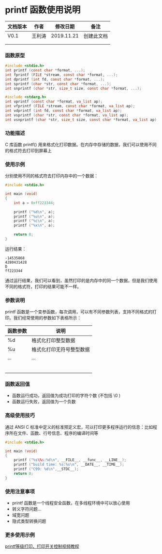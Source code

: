 # printf 函数使用说明





| **文档版本** | **作者** | **修改日期** | **备注**   |
| ------------ | -------- | ------------ | ---------- |
| V0.1         | 王利涛   | 2019.11.21   | 创建此文档 |
|              |          |              |            |
|              |          |              |            |







### **函数原型**

```c
#include <stdio.h>
int printf (const char *format, ...);
int fprintf (FILE *stream, const char *format, ...);
int dprintf (int fd, const char *format, ...);
int sprintf (char *str, const char *format, ...);
int snprintf (char *str, size_t size, const char *format, ...);

#include <stdarg.h>
int vprintf (const char *format, va_list ap);
int vfprintf (FILE *stream, const char *format, va_list ap);
int vdprintf (int fd, const char *format, va_list ap);
int vsprintf (char *str, const char *format, va_list ap);
int vsnprintf (char *str, size_t size, const char *format, va_list ap);
```



### **功能描述**

C 库函数 printf() 用来格式化打印数据。在内存中存储的数据，我们可以使用不同的格式符去打印到屏幕上





### **使用示例**

分别使用不同的格式符去打印内存中的一个数据：

```c
#include <stdio.h>

int main (void)
{
	int a = 0xff223344;
	
	printf ("%d\n", a);
	printf ("%u\n", a);
	printf ("%c\n", a);
	printf ("%x\n", a);
	 
	return 0;
}
```

运行结果：

```
-14535868
4280431428
D
ff223344
```

通过运行结果，我们可以看到，虽然打印的是内存中的同一个数据，但是我们使用不同的格式符，打印的结果可能不一样。





### **参数说明**

printf 函数是一个变参函数，每次调用，可以有不同参数列表，支持不同格式的打印。我们经常使用的参数如下表格所示：



| **函数参数** | **说明**                 |
| ------------ | ------------------------ |
| %d           | 格式化打印整型数据       |
| %u           | 格式化打印无符号整型数据 |
| ...          | ...                      |
|              |                          |
|              |                          |
|              |                          |
|              |                          |
|              |                          |
|              |                          |





### **函数返回值**

- 函数运行成功，返回值为成功打印的字符个数 (不包括 \0 )
- 函数运行失败，返回值为一个负数





### **高级使用技巧**

通过 ANSI C  标准中定义的标准预定义宏，可以打印更多程序运行的信息：比如程序所在文件、函数、行号信息、程序的编译时间等

```c
#include <stdio.h>

int main (void)
{
	printf ("%s\%s:%d\n", __FILE__, __func__, __LINE__);
    printf ("build time: %s:%s\n", __DATE__, __TIME__);
    printf ("C99: %d\n",__STDC__);
	return 0;
}
```





### **使用注意事项**

- printf 函数是一个线程安全函数，在多线程环境中可以放心使用
- 转义字符问题...
- 域宽问题
- 隐式类型转换问题





### **更多使用示例**

[printf等级打印、打印开关控制视频教程](https://space.bilibili.com/382223675/channel/detail?cid=92965)